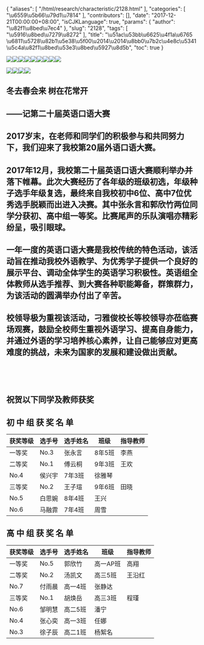 {
    "aliases": [
        "/html/research/characteristic/2128.html"
    ],
    "categories": [
        "\u6559\u5b66\u79d1\u7814"
    ],
    "contributors": [],
    "date": "2017-12-21T00:00:00+08:00",
    "isCJKLanguage": true,
    "params": {
        "author": "\u82f1\u8bed\u7ec4"
    },
    "slug": "2128",
    "tags": [
        "\u5916\u8bed\u7279\u8272"
    ],
    "title": "\u51ac\u53bb\u6625\u4f1a\u6765 \u6811\u5728\u82b1\u5e38\u5f00\u2014\u2014\u8bb0\u7b2c\u4e8c\u5341\u5c4a\u82f1\u8bed\u53e3\u8bed\u5927\u8d5b",
    "toc": true
}

![](https://cdn.tfls.online/mirror/full/3b39cddd85cff7eb1129063589dfc77223ea2f66.jpg)![](https://cdn.tfls.online/mirror/full/947700449eca8409393226a7ff9fde2d6472a80f.jpg)![](https://cdn.tfls.online/mirror/full/17c45509c8a2c1c8a4657283d453eab54cc871ce.jpg)![](https://cdn.tfls.online/mirror/full/469e481cfe59b9a86491f6a175252fb5c8541dbf.jpg)![](https://cdn.tfls.online/mirror/full/5f299644c447e1124515a40851f44f073fa7fdfe.jpg)![](https://cdn.tfls.online/mirror/full/0855e13fb6f663cf5ef079e701eb711418d646b5.jpg)![](https://cdn.tfls.online/mirror/full/cca49c9ae75bba3f6339fc58cb7daa15f600326c.jpg)![](https://cdn.tfls.online/mirror/full/1266ef79b7e369c47384cf7341cba0bd873f4227.jpg)![](https://cdn.tfls.online/mirror/full/52f43a91b769262c0b1a8c25b817ee9ba33e382f.jpg)




![](https://cdn.tfls.online/mirror/full/9ec12fe5866ea98383d62e17116af03ab7eb0379.jpg)![](https://cdn.tfls.online/mirror/full/d4a0c7aac52b54bbffd4ee643e45a3565dc6decb.jpg)![](https://cdn.tfls.online/mirror/full/4b0158764c31e03a43c9b6dbd0816934e455e624.jpg)![](https://cdn.tfls.online/mirror/full/f81d95e7c4128f1d29587aa6b73b5ec66b0fdb8e.jpg)




  







## **冬去春会来 树在花常开**


## **——记第****二十****届英语口语大赛**


## 2017岁末，在老师和同学们的积极参与和共同努力下，我们迎来了我校第20届外语口语大赛。


## 2017年12月，我校第二十届英语口语大赛顺利举办并落下帷幕。此次大赛经历了各年级的班级初选，年级种子选手年级复选，最终来自我校初中6位、高中7位优秀选手脱颖而出进入决赛。其中张永言和郭欣竹两位同学分获初、高中组一等奖。比赛尾声的乐队演唱亦精彩纷呈，吸引眼球。


## 一年一度的英语口语大赛是我校传统的特色活动，该活动旨在推动我校外语教学、为优秀学子提供一个良好的展示平台、调动全体学生的英语学习积极性。英语组全体教师从选手推荐、到大赛各种职能筹备，群策群力，为该活动的圆满举办付出了辛苦。


## 校领导极为重视该活动，刁雅俊校长等校领导亦莅临赛场观赛，鼓励全校师生重视外语学习、提高自身能力，并通过外语的学习培养核心素养，让自己能够应对更高难度的挑战，未来为国家的发展和建设做出贡献。



 



 



## **祝贺以下同学及教师获奖**


## **初 中 组 获 奖 名 单**




| **获奖等级** | **选手号** | **选手姓名** | **班级** | **指导教师** |
| --- | --- | --- | --- | --- |
| 一等奖 | No.3 | 张永言 | 8年5班 | 李燕 |
| 二等奖 | No.1 | 傅云桐 | 9年3班 | 王欢 |
| No.4 | 侯兴宇 | 7年3班 | 徐雅琴 |
| 三等奖 | No.2 | 王子瑄 | 9年6班 | 田晓 |
| No.5 | 白思婉 | 8年4班 | 王兴 |
| No.6 | 马融霏 | 7年4班 | 周雪 |


## 


## 


## **高 中 组 获 奖 名 单**




| **获奖等级** | **选手号** | **选手姓名** | **班级** | **指导教师** |
| --- | --- | --- | --- | --- |
| 一等奖 | No.5 | 郭欣竹 | 高一AP班 | 高翔 |
| 二等奖 | No.2 | 汤凯文 | 高三5班 | 王沿红 |
| No.7 | 付雨晨 | 高一4班 | 张静达 |
| 三等奖 | No.1 | 胡焕岳 | 高三3班 | 程瑾 |
| No.6 | 邹明慧 | 高二5班 | 潘宁 |
| No.4 | 张心奕 | 高一3班 | 任娜 |
| No.3 | 徐子辰 | 高二1班 | 杨絮名 |


## 



 




 




 




  





  



